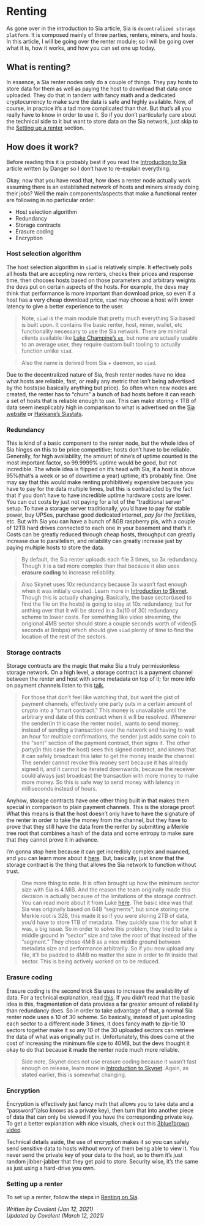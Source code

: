 # Renting
As gone over in the introduction to Sia article, Sia is `decentralized storage platform`. It is composed mainly of three parties, renters, miners, and hosts. In this article, I will be going over the renter module; so I will be going over what it is, how it works, and how you can set one up today.

## What is renting?
In essence, a Sia renter nodes only do a couple of things. They pay hosts to store data for them as well as paying the host to download that data once uploaded. They do that in tandem with fancy math and a dedicated cryptocurrency to make sure the data is safe and highly available. Now, of course, in practice it’s a tad more complicated than that. But that’s all you really have to know in order to use it. So if you don’t particularly care about the technical side to it but want to store data on the Sia network, just skip to the [Setting up a renter](/pages/rent/renting-on-sia/en.html) section.

## How does it work?
Before reading this it is probably best if you read the [Introduction to Sia](/pages/sia/introduction/en.html) article written by Danger so I don’t have to re-explain everything.

Okay, now that you have read that, how does a renter node actually work assuming there is an established network of hosts and miners already doing their jobs? Well the main components/aspects that make a functional renter are following in no particular order:

- Host selection algorithm
- Redundancy
- Storage contracts
- Erasure coding
- Encryption

### Host selection algorithm
The host selection algorithm in `siad` is relatively simple. It effectively polls all hosts that are accepting new renters, checks their prices and response time, then chooses hosts based on those parameters and arbitrary weights the devs put on certain aspects of the hosts. For example, the devs may think that performance is more important than download price, so even if a host has a very cheap download price, `siad` may choose a host with lower latency to give a better experience to the user.

> Note, `siad` is the main module that pretty much everything Sia based is built upon. It contains the basic renter, host, miner, wallet, etc functionality necessary to use the Sia network. There are minimal clients available like [Luke Champine’s `us`](https://github.com/lukechampine/us), but none are actually usable to an average user, they require custom built tooling to actually function unlike `siad`.

> Also the name is derived from Sia + daemon, so `siad`.

Due to the decentralized nature of Sia, fresh renter nodes have no idea what hosts are reliable, fast, or really any metric that isn’t being advertised by the hosts(so basically anything but price). So often when new nodes are created, the renter has to “churn” a bunch of bad hosts before it can reach a set of hosts that is reliable enough to use. This can make storing < 1TB of data seem inexplicably high in comparison to what is advertised on the [Sia website](https://sia.tech/) or [Hakkane’s Siastats](https://siastats.info/storage_pricing).

### Redundancy
This is kind of a basic component to the renter node, but the whole idea of Sia hinges on this to be price competitive; hosts don’t have to be reliable. Generally, for high availability, the amount of nine’s of uptime counted is the most important factor, so 99.9999% uptime would be good, but not incredible. The whole idea is flipped on it’s head with Sia, if a host is above 95%(that’s a week or so of downtime a year) uptime, it’s probably fine. One may say that this would make renting prohibitively expensive because you have to pay for the data multiple times, but this is contradicted by the fact that if you don’t have to have incredible uptime hardware costs are lower. You can cut costs by just not paying for a lot of the “traditional server” setup. To have a storage server traditionally, you’d have to pay for stable power, buy UPSes, purchase good dedicated internet, *pay for the facilities*, etc. But with Sia you can have a bunch of 8GB raspberry pis, with a couple of 12TB hard drives connected to each one in your basement and that’s it. Costs can be greatly reduced through cheap hosts, throughput can greatly increase due to parallelism, and reliability can greatly increase just by paying multiple hosts to store the data.

> By default, the Sia renter uploads each file 3 times, so 3x redundancy. Though it is a tad more complex than that because it also uses **erasure coding** to increase reliability.

>Also Skynet uses 10x redundancy because 3x wasn’t fast enough when it was initially created. Learn more in [Introduction to Skynet](/pages/skynet/introduction/en.html). Though this is actually changing. Basically, the base sector(used to find the file on the hosts) is going to stay at 10x redundancy, but for anthing over that it will be stored in a 3x(10 of 30) redundancy scheme to lower costs. For something like video streaming, the origional 4MB sector should store a couple seconds worth of video(5 seconds at  8mbps) which should give `siad` plenty of time to find the location of the rest of the sectors.

### Storage contracts
Storage contracts are the magic that make Sia a truly permissionless storage network. On a high level, a storage contract is a payment channel between the renter and host with some metadata on top of it; for more info on payment channels listen to this [talk](https://www.youtube.com/watch?v=Hzv9WuqIzA0).

>For those that don’t feel like watching that, but want the gist of payment channels, effectively one party puts in a certain amount of crypto into a “smart contract.” This money is unavailable until the arbitrary end date of this contract when it will be resolved. Whenever the sender(in this case the renter node), wants to send money, instead of sending a transaction over the network and having to wait an hour for multiple confirmations, the sender just adds some coin to the “sent” section of the payment contract, then signs it. The other party(in this case the host) sees this signed contract, and knows that it can safely broadcast this later to get the money inside the channel. The sender cannot revoke this money sent because it has already signed it, and it cannot be iterated downwards, because the receiver could always just broadcast the transaction with more money to make more money. So this is safe way to send money with latency in milliseconds instead of hours.

Anyhow, storage contracts have one other thing built in that makes them special in comparison to plain payment channels. This is the storage proof. What this means is that the host doesn’t only have to have the signature of the renter in order to take the money from the channel, but they have to prove that they still have the data from the renter by submitting a Merkle tree root that combines a hash of the data and some entropy to make sure that they cannot prove it in advance.

I’m gonna stop here because it can get incredibly complex and nuanced, and you can learn more about it [here](https://bitcoin.stackexchange.com/questions/10479/what-is-the-merkle-root). But, basically, just know that the storage contract is the thing that allows the Sia network to function without trust.

> One more thing to note. It is often brought up how the minimum sector size with Sia is 4 MiB. And the reason the team originally made this decision is actually because of the limitations of the storage contract. You can read more about it from Luke [here](https://forum.sia.tech/t/core-development-small-sector-support/77/5). The basic idea was that Sia was originally based on 64B “segments”, but since storing one Merkle root is 32B, this made it so if you were storing 2TB of data, you’d have to store 1TB of metadata. They quickly saw this for what it was, a big issue. So in order to solve this problem, they tried to take a middle ground in “sector” size and take the root of that instead of the “segment.” They chose 4MiB as a nice middle ground between metadata size and performance arbitrarily. So if you now upload any file, it’ll be padded to 4MiB no matter the size in order to fit inside that sector. This is being actively worked on to be reduced.

### Erasure coding
Erasure coding is the second trick Sia uses to increase the availability of data. For a technical explanation, read [this](https://oceanstore.cs.berkeley.edu/publications/papers/pdf/erasure_iptps.pdf). If you didn’t read that the basic idea is this, fragmentation of data provides a far greater amount of reliability than redundancy does. So in order to take advantage of that, a normal Sia renter node uses a 10 of 30 scheme. So basically, instead of just uploading each sector to a different node 3 times, it does fancy math to zip-tie 10 sectors together make it so any 10 of the 30 uploaded sectors can retrieve the data of what was originally put in. Unfortunately, this does come at the cost of increasing the minimum file size to 40MB, but the devs thought it okay to do that because it made the renter node much more reliable.

>Side note, Skynet does not use erasure coding because it wasn’t fast enough on release, learn more in [Introduction to Skynet](/pages/skynet/introduction/en.html). Again, as stated earlier, this is somewhat changing.

### Encryption
Encryption is effectively just fancy math that allows you to take data and a “password”(also knows as a private key), then turn that into another piece of data that can only be viewed if you have the corresponding private key. To get a better explanation with nice visuals, check out this [3blue1brown video](https://www.youtube.com/watch?v=S9JGmA5_unY).

Technical details aside, the use of encryption makes it so you can safely send sensitive data to hosts without worry of them being able to view it. You never send the private key of your data to the host, so to them it’s just random jibber-jabber that they get paid to store. Security wise, it’s the same as just using a hard-drive you own.

### Setting up a renter
To set up a renter, follow the steps in [Renting on Sia](/pages/rent/renting-on-sia/en.html).

*Written by Covalent (Jan 12, 2021)*  
*Updated by Covalent (March 12, 2021)*
